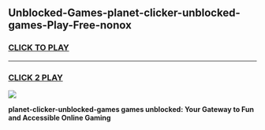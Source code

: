 
## Unblocked-Games-planet-clicker-unblocked-games-Play-Free-nonox
<h3>
<a href="https://premium76.site?title=planet-clicker-unblocked-games&ref=19M">CLICK TO PLAY</a></h3>
<hr>

<h3>
<a href="https://premium76.site?title=planet-clicker-unblocked-games&ref=19M">CLICK 2 PLAY</a>
  
</h3>

<a href="https://premium76.site?title=planet-clicker-unblocked-games&ref=19M"><img src="https://clearcache.store/games.png"></a>


**planet-clicker-unblocked-games games unblocked: Your Gateway to Fun and Accessible Online Gaming**
